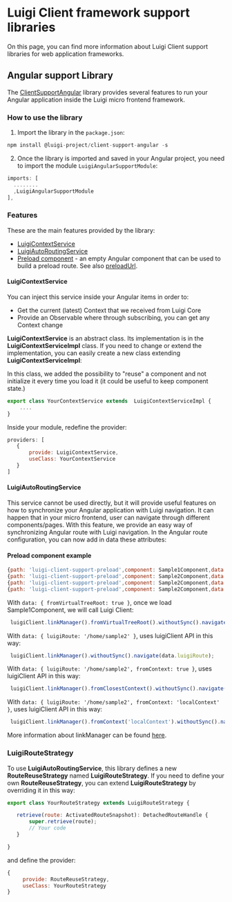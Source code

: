 <!-- meta
{
  "node": {
    "label": "Framework support libraries",
    "category": {
      "label": "Luigi Client"
    },
    "metaData": {
      "categoryPosition": 3,
      "position": 2
    }
  }
}
meta -->

# Luigi Client framework support libraries

On this page, you can find more information about Luigi Client support libraries for web application frameworks.

## Angular support Library

The [ClientSupportAngular](https://github.com/SAP/luigi/tree/master/client-frameworks-support/client-support-angular/projects/client-support-angular) library provides several features to run your Angular application inside the Luigi micro frontend framework.


### How to use the library

1. Import the library in the `package.json`:
```javascript
npm install @luigi-project/client-support-angular -s
```

2. Once the library is imported and saved in your Angular project, you need to import the module `LuigiAngularSupportModule`:

```javascript
imports: [
  ........
  ,LuigiAngularSupportModule
],
```

### Features

These are the main features provided by the library:
* [LuigiContextService](#LuigiContextService)
* [LuigiAutoRoutingService](#LuigiAutoRoutingService)
* [Preload component](#preload-component-example) - an empty Angular component that can be used to build a preload route. See also [preloadUrl](https://docs.luigi-project.io/docs/navigation-parameters-reference/?section=viewgroupsettings).


#### LuigiContextService

You can inject this service inside your Angular items in order to:
* Get the current (latest) Context that we received from Luigi Core
* Provide an Observable<Context> where through subscribing, you can get any Context change

**LuigiContextService** is an abstract class. Its implementation is in the **LuigiContextServiceImpl** class.
If you need to change or extend the implementation, you can easily create a new class extending **LuigiContextServiceImpl**:

In this class, we added the possibility to "reuse" a component and not initialize it every time you load it (it could be useful to keep component state.)

```javascript
export class YourContextService extends  LuigiContextServiceImpl {
    ....
}

```
Inside your module, redefine the provider:
 ```javascript
providers: [
    {
        provide: LuigiContextService,
        useClass: YourContextService
    }
]
 ```

#### LuigiAutoRoutingService

This service cannot be used directly, but it will provide useful features on how to synchronize your Angular application with Luigi navigation.
It can happen that in your micro frontend, user can navigate through different components/pages.
With this feature, we provide an easy way of synchronizing Angular route with Luigi navigation. In the Angular route configuration, you can now add in data these attributes:

#### Preload component example

 ```javascript
{path: 'luigi-client-support-preload',component: Sample1Component,data: { fromVirtualTreeRoot: true }}
{path: 'luigi-client-support-preload',component: Sample2Component,data: { luigiRoute: '/home/sample2' }}
{path: 'luigi-client-support-preload',component: Sample2Component,data: { luigiRoute: '/home/sample2', fromContext: true}}
{path: 'luigi-client-support-preload',component: Sample2Component,data: { luigiRoute: '/home/sample2', fromContext: 'localContext'}}
 ```

With `data: { fromVirtualTreeRoot: true }`, once we load Sample1Component, we will call Luigi Client:

 ```javascript
  luigiClient.linkManager().fromVirtualTreeRoot().withoutSync().navigate({route url});
 ```

With `data: { luigiRoute: '/home/sample2' }`, uses luigiClient API in this way:
 ```javascript
  luigiClient.linkManager().withoutSync().navigate(data.luigiRoute);
 ```

With `data: { luigiRoute: '/home/sample2', fromContext: true }`, uses luigiClient API in this way:
 ```javascript
  luigiClient.linkManager().fromClosestContext().withoutSync().navigate(data.luigiRoute);
 ```

With `data: { luigiRoute: '/home/sample2', fromContext: 'localContext' }`, uses luigiClient API in this way:
 ```javascript
  luigiClient.linkManager().fromContext('localContext').withoutSync().navigate(data.luigiRoute);
 ```

More information about linkManager can be found [here](https://docs.luigi-project.io/docs/luigi-client-api/?section=linkmanager).


### LuigiRouteStrategy

To use **LuigiAutoRoutingService**, this library defines a new **RouteReuseStrategy** named **LuigiRouteStrategy**.
If you need to define your own **RouteReuseStrategy**, you can extend **LuigiRouteStrategy** by overriding it in this way:

 ```javascript
export class YourRouteStrategy extends LuigiRouteStrategy {

    retrieve(route: ActivatedRouteSnapshot): DetachedRouteHandle {
        super.retrieve(route);
        // Your code
    }

}
 ```
and define the provider:
 ```javascript
 {
      provide: RouteReuseStrategy,
      useClass: YourRouteStrategy
 }
 ```
